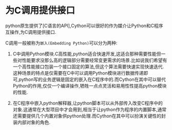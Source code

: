 # 为C调用提供接口

python原生提供了[C语言的API],Cython可以很好的作为媒介让Python和C程序互操作,为C调用提供接口.

C调用一般被称为`嵌入(Embedding Python)`可以分为两种:

1. C中调用Python模块.C高性能,python适合快速开发,这适合那种需要性能但一些对性能要求没那么高的逻辑部分需要经常变更需求的场景.比如说我们希望有一个高性能接口包装一个接口固定的算法,但这个算法需要快速实现快速迭代.这种场景的特点是仅需要在C中可以调用Python模块进行数据传递即可,python写的业务逻辑是固定的嵌入在C程序中的.而Cython在其中可以替代Python的作用,仅仅一个编译操作,牺牲一点点灵活和易用性性提高python模块的性能.

2. 在C程序中嵌入python解释器,让python脚本可以从外部传入改变C程序中的对象.这通常在大型项目中才会用到,相当于让python作为程序的内置脚本,通常还需要提供几个内置对象供python处理.而Cython在其中可以扮演关键性的封装内部对象的角色.

## 